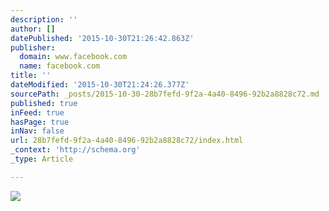 ```yaml
---
description: ''
author: []
datePublished: '2015-10-30T21:26:42.863Z'
publisher:
  domain: www.facebook.com
  name: facebook.com
title: ''
dateModified: '2015-10-30T21:24:26.377Z'
sourcePath: _posts/2015-10-30-28b7fefd-9f2a-4a40-8496-92b2a8828c72.md
published: true
inFeed: true
hasPage: true
inNav: false
url: 28b7fefd-9f2a-4a40-8496-92b2a8828c72/index.html
_context: 'http://schema.org'
_type: Article

---
```

![](https://scontent-ord1-1.xx.fbcdn.net/hphotos-xaf1/v/t1.0-9/1962869_1581833302091596_4428361702441625787_n.jpg?oh=8250b7df951aa0fc0ce7d370a787bba8&oe=56CCD0D0)